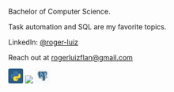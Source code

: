 Bachelor of Computer Science.

Task automation and SQL are my favorite topics.

LinkedIn: [@roger-luiz](http://linkedin.com/in/roger-luiz)

Reach out at [rogerluizflan@gmail.com](mailto:rogerluizflan@gmail.com)

<img src="./assets/python.svg" width="30px" /> <img src="./assets/c++.svg" width="30px" /> <img src="./assets/postgresql.svg" width="30px" />
